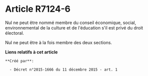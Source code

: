 # Article R7124-6

Nul ne peut être nommé membre du conseil économique, social, environnemental de la culture et de l'éducation s'il est privé
du droit électoral. 

Nul ne peut être à la fois membre des deux sections.

**Liens relatifs à cet article**

	**Créé par**:

	  - Décret n°2015-1666 du 11 décembre 2015 - art. 1

